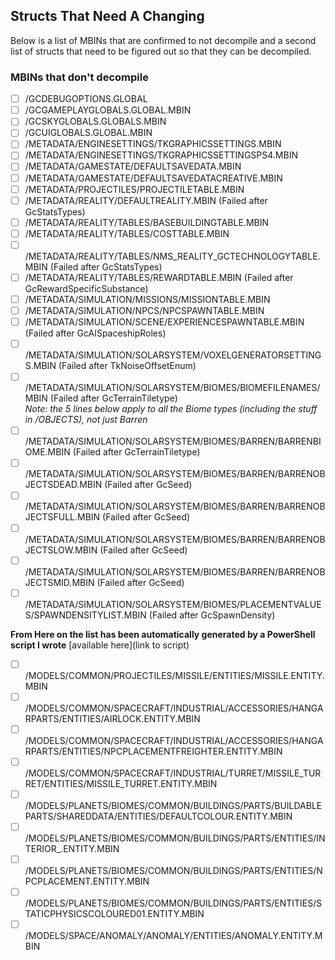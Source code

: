 ## Structs That Need A Changing
Below is a list of MBINs that are confirmed to not decompile and a second list of structs that need to be figured out so that they can be decompiled.

### MBINs that don't decompile
- [ ] /GCDEBUGOPTIONS.GLOBAL
- [ ] /GCGAMEPLAYGLOBALS.GLOBAL.MBIN
- [ ] /GCSKYGLOBALS.GLOBALS.MBIN
- [ ] /GCUIGLOBALS.GLOBAL.MBIN
- [ ] /METADATA/ENGINESETTINGS/TKGRAPHICSSETTINGS.MBIN
- [ ] /METADATA/ENGINESETTINGS/TKGRAPHICSSETTINGSPS4.MBIN
- [ ] /METADATA/GAMESTATE/DEFAULTSAVEDATA.MBIN
- [ ] /METADATA/GAMESTATE/DEFAULTSAVEDATACREATIVE.MBIN
- [ ] /METADATA/PROJECTILES/PROJECTILETABLE.MBIN
- [ ] /METADATA/REALITY/DEFAULTREALITY.MBIN (Failed after GcStatsTypes)
- [ ] /METADATA/REALITY/TABLES/BASEBUILDINGTABLE.MBIN
- [ ] /METADATA/REALITY/TABLES/COSTTABLE.MBIN
- [ ] /METADATA/REALITY/TABLES/NMS_REALITY_GCTECHNOLOGYTABLE.MBIN (Failed after GcStatsTypes)
- [ ] /METADATA/REALITY/TABLES/REWARDTABLE.MBIN (Failed after GcRewardSpecificSubstance)
- [ ] /METADATA/SIMULATION/MISSIONS/MISSIONTABLE.MBIN 
- [ ] /METADATA/SIMULATION/NPCS/NPCSPAWNTABLE.MBIN
- [ ] /METADATA/SIMULATION/SCENE/EXPERIENCESPAWNTABLE.MBIN (Failed after GcAISpaceshipRoles)
- [ ] /METADATA/SIMULATION/SOLARSYSTEM/VOXELGENERATORSETTINGS.MBIN (Failed after TkNoiseOffsetEnum)
- [ ] /METADATA/SIMULATION/SOLARSYSTEM/BIOMES/BIOMEFILENAMES/MBIN (Failed after GcTerrainTiletype)  
*Note: the 5 lines below apply to all the Biome types (including the stuff in /OBJECTS), not just Barren*  
- [ ] /METADATA/SIMULATION/SOLARSYSTEM/BIOMES/BARREN/BARRENBIOME.MBIN (Failed after GcTerrainTiletype)
- [ ] /METADATA/SIMULATION/SOLARSYSTEM/BIOMES/BARREN/BARRENOBJECTSDEAD.MBIN (Failed after GcSeed)
- [ ] /METADATA/SIMULATION/SOLARSYSTEM/BIOMES/BARREN/BARRENOBJECTSFULL.MBIN (Failed after GcSeed)
- [ ] /METADATA/SIMULATION/SOLARSYSTEM/BIOMES/BARREN/BARRENOBJECTSLOW.MBIN (Failed after GcSeed)
- [ ] /METADATA/SIMULATION/SOLARSYSTEM/BIOMES/BARREN/BARRENOBJECTSMID.MBIN (Failed after GcSeed)
- [ ] /METADATA/SIMULATION/SOLARSYSTEM/BIOMES/PLACEMENTVALUES/SPAWNDENSITYLIST.MBIN (Failed after GcSpawnDensity)

**From Here on the list has been automatically generated by a PowerShell script I wrote** [available here](link to script)

- [ ] /MODELS/COMMON/PROJECTILES/MISSILE/ENTITIES/MISSILE.ENTITY.MBIN
- [ ] /MODELS/COMMON/SPACECRAFT/INDUSTRIAL/ACCESSORIES/HANGARPARTS/ENTITIES/AIRLOCK.ENTITY.MBIN
- [ ] /MODELS/COMMON/SPACECRAFT/INDUSTRIAL/ACCESSORIES/HANGARPARTS/ENTITIES/NPCPLACEMENTFREIGHTER.ENTITY.MBIN
- [ ] /MODELS/COMMON/SPACECRAFT/INDUSTRIAL/TURRET/MISSILE_TURRET/ENTITIES/MISSILE_TURRET.ENTITY.MBIN
- [ ] /MODELS/PLANETS/BIOMES/COMMON/BUILDINGS/PARTS/BUILDABLEPARTS/SHAREDDATA/ENTITIES/DEFAULTCOLOUR.ENTITY.MBIN
- [ ] /MODELS/PLANETS/BIOMES/COMMON/BUILDINGS/PARTS/ENTITIES/INTERIOR_.ENTITY.MBIN
- [ ] /MODELS/PLANETS/BIOMES/COMMON/BUILDINGS/PARTS/ENTITIES/NPCPLACEMENT.ENTITY.MBIN
- [ ] /MODELS/PLANETS/BIOMES/COMMON/BUILDINGS/PARTS/ENTITIES/STATICPHYSICSCOLOURED01.ENTITY.MBIN
- [ ] /MODELS/SPACE/ANOMALY/ANOMALY/ENTITIES/ANOMALY.ENTITY.MBIN